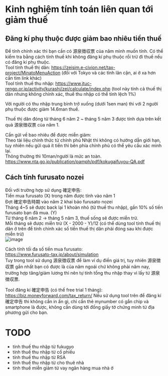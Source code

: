 # Kinh nghiệm tính toán liên quan tới giảm thuế
## Đăng kí phụ thuộc được giảm bao nhiêu tiền thuế
Để tính chính xác thì bạn cần có 源泉徴収票 của năm mình muốn tính.
Có thể kiểm tra bằng cách tính thuế khi không đăng kí phụ thuộc rồi trừ đi thuế nếu có đăng kí phụ thuộc.  
Tool tính thuế thị dân: https://zeisim.e-civion.net/tax-project/MinatoMenuAction (đối với Tokyo và các tỉnh lân cận, ai ở xa hơn cần tìm link khác)  
Tool tính thuế thu nhập: https://www.jtuc-rengo.or.jp/activity/kurashi/zei/calculate/index.php (tool này tính cả thuế thị dân nhưng không chính xác, thuế thu nhập có thể tính lệch 1%)

Với người có thu nhập trung bình trở xuống (dưới 1sen man) thì với 2 người phụ thuộc được giảm 14.6man thuế.

Thuế thị dân đóng từ tháng 6 năm 2 ~ tháng 5 năm 3 được tính dựa trên kết quả 源泉徴収票 của năm 1.

Cần gửi về bao nhiêu để được miễn giảm:  
Theo tài liệu chính thức từ chính phủ Nhật thì không có hướng dẫn giới hạn, tuy nhiên nếu gửi quá ít tiền thì bên phía chính phủ có thể yêu cầu xác minh lại.  
Thông thường thì 10man/người là mức an toàn.  
https://www.nta.go.jp/publication/pamph/pdf/kokugaifuyou-QA.pdf

## Cách tính furusato nozei
Đối với trường hợp sử dụng 確定申告:  
Tiền mua furusato (X) trong năm được tính vào năm 1  
Đợt 確定申告時期 vào năm 2 khai báo furusato nozei  
Tháng 4~5 sẽ được back lại 1 khoản nhỏ (từ thuế thu nhập), gần 10% số tiền furusato bạn đã mua. (Y)  
Từ tháng 6 năm 2 -> tháng 5 năm 3, thuế sống sẽ được miễn trừ.  
Mỗi tháng sẽ được miễn trừ (X - 2000 - Y)/12 (có thể dùng tool tính thuế thị dân ở trên để tính chính xác số tiền thuế thị dân phải đóng sau khi được miễn trừ)  
![image](https://user-images.githubusercontent.com/6410496/123445246-ad4a1180-d612-11eb-81d2-f8c8d1a30894.png)

Cách tính tối đa số tiền mua furusato:  
https://www.furusato-tax.jp/about/simulation  
Tuy trong tool sử dụng 源泉徴収票 để làm ví dụ điền giá trị, tuy nhiên 源泉徴収票 gần nhất bạn có được là của năm ngoái chứ không phải năm nay, trường hợp tăng/giảm lương thì nên tự tính tổng thu nhập thay vì lấy từ 源泉徴収票.

Tool đăng kí 確定申告 (có thể free trial 1 tháng): https://biz.moneyforward.com/tax_return/
Nếu sử dụng tool trên để đăng kí 確定申告 thì không cần in ấn gì, chỉ cần thẻ mynumber có gắn chip và smartphone là được, không cần dùng tới đống giấy tờ chứng minh từ địa phương gửi cho bạn.

# TODO
+ tính thuế thu nhập từ fukugyo
+ tính thuế thu nhập từ cổ phiếu
+ tính thuế thu nhập từ RSA
+ tính thuế thu nhập từ cho thuê nhà
+ tính thuế miễn giảm từ vay ngân hàng mua nhà ở
